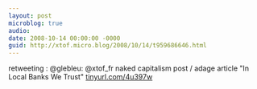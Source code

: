 ```yaml
---
layout: post
microblog: true
audio: 
date: 2008-10-14 00:00:00 -0000
guid: http://xtof.micro.blog/2008/10/14/t959686646.html
---
```

retweeting :  @glebleu: @xtof_fr naked capitalism post / adage article "In Local Banks We Trust" [tinyurl.com/4u397w](http://tinyurl.com/4u397w)
